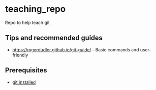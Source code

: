 # teaching_repo
Repo to help teach git

## Tips and recommended guides

- https://rogerdudler.github.io/git-guide/ - Basic commands and user-friendly

## Prerequisites

- [git installed](https://git-scm.com/downloads)
